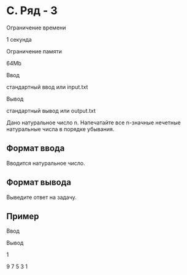 C. Ряд - 3
==========

Ограничение времени

1 секунда

Ограничение памяти

64Mb

Ввод

стандартный ввод или input.txt

Вывод

стандартный вывод или output.txt

Дано натуральное число n. Напечатайте все n-значные нечетные натуральные числа в порядке убывания.

Формат ввода
------------

Вводится натуральное число.

Формат вывода
-------------

Выведите ответ на задачу.

Пример
------

Ввод

Вывод

1

9 7 5 3 1